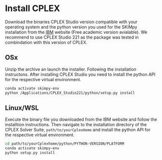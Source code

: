 # Install CPLEX 

Download the binaries CPLEX Studio version compatible with your operating system and the python version you used for the SKiMpy installation from the [IBM](https://www.ibm.com/academic/home) website (Free academic version avialable).
We recommend to use CPLEX Studio 221 as the package was tested in combindation with this version of CPLEX.

## OSx 

Unzip the archive an launch the installer. Following the installation instructons. 
After installing CPLEX Studio you need to install the python API for the respective virtual environment.

```bash
conda activate skimpy-env
python /Applications/CPLEX_Studio221/python/setup.py install
```

## Linux/WSL 

Execute the binary file you downloaded from the IBM website and follow the installtion instructions. 
Then navigate to the installation directory of the CPLEX Solver Suite, `path/to/yourCplexHome` and install the python API for the respective virtual environment.

```bash
cd path/to/yourCplexhome/python/PYTHON-VERSION/PLATFORM
conda activate skimpy-env
python setup.py install
```
